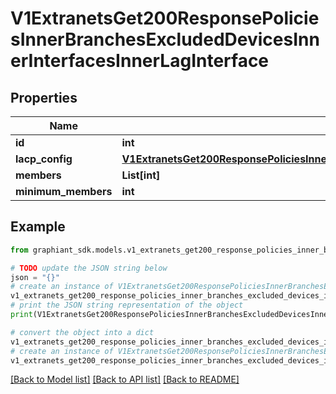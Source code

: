 # V1ExtranetsGet200ResponsePoliciesInnerBranchesExcludedDevicesInnerInterfacesInnerLagInterface


## Properties

Name | Type | Description | Notes
------------ | ------------- | ------------- | -------------
**id** | **int** |  | [optional] 
**lacp_config** | [**V1ExtranetsGet200ResponsePoliciesInnerBranchesExcludedDevicesInnerInterfacesInnerLagInterfaceLacpConfig**](V1ExtranetsGet200ResponsePoliciesInnerBranchesExcludedDevicesInnerInterfacesInnerLagInterfaceLacpConfig.md) |  | [optional] 
**members** | **List[int]** |  | [optional] 
**minimum_members** | **int** |  | [optional] 

## Example

```python
from graphiant_sdk.models.v1_extranets_get200_response_policies_inner_branches_excluded_devices_inner_interfaces_inner_lag_interface import V1ExtranetsGet200ResponsePoliciesInnerBranchesExcludedDevicesInnerInterfacesInnerLagInterface

# TODO update the JSON string below
json = "{}"
# create an instance of V1ExtranetsGet200ResponsePoliciesInnerBranchesExcludedDevicesInnerInterfacesInnerLagInterface from a JSON string
v1_extranets_get200_response_policies_inner_branches_excluded_devices_inner_interfaces_inner_lag_interface_instance = V1ExtranetsGet200ResponsePoliciesInnerBranchesExcludedDevicesInnerInterfacesInnerLagInterface.from_json(json)
# print the JSON string representation of the object
print(V1ExtranetsGet200ResponsePoliciesInnerBranchesExcludedDevicesInnerInterfacesInnerLagInterface.to_json())

# convert the object into a dict
v1_extranets_get200_response_policies_inner_branches_excluded_devices_inner_interfaces_inner_lag_interface_dict = v1_extranets_get200_response_policies_inner_branches_excluded_devices_inner_interfaces_inner_lag_interface_instance.to_dict()
# create an instance of V1ExtranetsGet200ResponsePoliciesInnerBranchesExcludedDevicesInnerInterfacesInnerLagInterface from a dict
v1_extranets_get200_response_policies_inner_branches_excluded_devices_inner_interfaces_inner_lag_interface_from_dict = V1ExtranetsGet200ResponsePoliciesInnerBranchesExcludedDevicesInnerInterfacesInnerLagInterface.from_dict(v1_extranets_get200_response_policies_inner_branches_excluded_devices_inner_interfaces_inner_lag_interface_dict)
```
[[Back to Model list]](../README.md#documentation-for-models) [[Back to API list]](../README.md#documentation-for-api-endpoints) [[Back to README]](../README.md)


